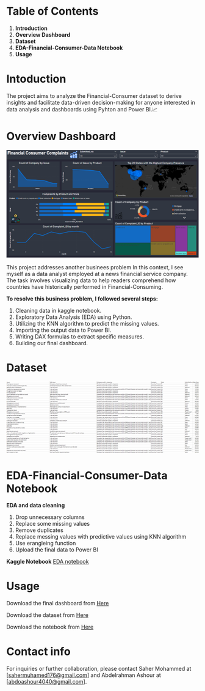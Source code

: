 # Table of Contents
1. **Introduction**
2. **Overview Dashboard**
4. **Dataset**
5. **EDA-Financial-Consumer-Data Notebook**
6. **Usage**

# Intoduction
The project aims to analyze the Financial-Consumer dataset to derive insights and facilitate data-driven decision-making for anyone interested in data analysis and dashboards using Pyhton and Power BI.📈

# Overview Dashboard
![Dashboard](Dashboard0.png)

This project addresses another businees problem In this context, I see myself as a data analyst employed at a news financial service company. The task involves visualizing data to help readers comprehend how countries have historically performed in Financial-Consuming.

**To resolve this business problem, I followed several steps:**

1. Cleaning data in kaggle notebook.
2. Exploratory Data Analysis (EDA) using Python.
3. Utilizing the KNN algorithm to predict the missing values.
4. Importing the output data to Power BI.
5. Writing DAX formulas to extract specific measures.
6. Building our final dashboard.


# Dataset
![Dataset](dataset.png)


# EDA-Financial-Consumer-Data Notebook

**EDA and data cleaning**
1. Drop unnecessary columns
2. Replace some missing values
3. Remove duplicates
4. Replace messing values with predictive values using KNN algorithm
5. Use erangleing function
6. Upload the final data to Power BI

**Kaggle Notebook**
[EDA notebook](https://github.com/sahermuhamed1/Financial-Consumer-Data/blob/main/eda-financial-consumer-data.ipynb)

# Usage
Download the final dashboard from [Here](https://github.com/sahermuhamed1/Financial-Consumer-Data/blob/main/FInancial%20consumer%20project.pbix)

Download the dataset from [Here](https://github.com/sahermuhamed1/Financial-Consumer-Data/blob/main/Financial_Consumer_data111.csv)

Download the notebook from [Here](https://github.com/sahermuhamed1/Financial-Consumer-Data/blob/main/eda-financial-consumer-data.ipynb)

# Contact info
For inquiries or further collaboration, please contact Saher Mohammed at [sahermuhamed176@gmail.com] and Abdelrahman Ashour at [abdoashour4040@gmail.com].

